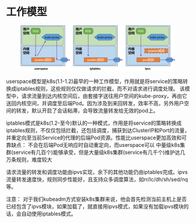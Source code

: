 # 工作模型

<figure><img src="../../../../../.gitbook/assets/image (1) (1) (1) (1) (1) (1) (1) (1).png" alt=""><figcaption></figcaption></figure>

userspace模型是k8s(1.1-1.2)最早的一种工作模型，作用就是将service的策略转换成iptables规则，这些规则仅仅做请求的拦截，而不对请求进行调度处理。 该模型中，请求流量到达内核空间后，由套接字送往用户空间的kube-proxy，再由它送回内核空间，并调度至后端Pod。因为涉及到来回转发，效率不高，另外用户空间的转发，默认开启了会话粘滞，会导致流量转发给无效的pod上。

iptables模式是k8s(1.2-至今)默认的一种模式，作用是将service的策略转换成iptables规则，不仅仅包括拦截，还包括调度，捕获到达ClusterIP和Port的流量，并重定向至当前Service的代理的后端Pod资源。性能比userspace更加高效和可靠缺点： 不会在后端Pod无响应时自动重定向，而userspace可以 中量级k8s集群(service有几百个)能够承受，但是大量级k8s集群(service有几千个)维护达几万条规则，难度较大



请求流量的转发和调度功能由ipvs实现，余下的其他功能仍由iptables完成。ipvs流量转发速度快，规则同步性能好，且支持众多调度算法，如rr/lc/dh/sh/sed/nq等。

注意： 对于我们kubeadm方式安装k8s集群来说，他会首先检测当前主机上是否已经包含了ipvs模块，如果加载了，就直接用ipvs模式，如果没有加载ipvs模块的话，会自动使用iptables模式。
